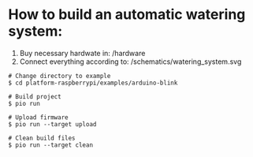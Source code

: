 How to build an automatic watering system:
=====================================

1. Buy necessary hardwate in: /hardware
2. Connect everything according to: /schematics/watering_system.svg

```shell
# Change directory to example
$ cd platform-raspberrypi/examples/arduino-blink

# Build project
$ pio run

# Upload firmware
$ pio run --target upload

# Clean build files
$ pio run --target clean
```
